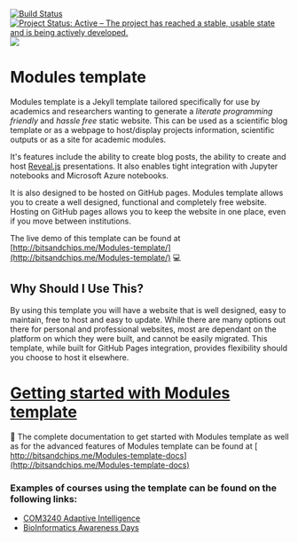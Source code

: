 
[![Build Status](https://travis-ci.org/trallard/Modules-template.svg?branch=master)](https://travis-ci.org/trallard/Modules-template)
[![Project Status: Active – The project has reached a stable, usable state and is being actively developed.](http://www.repostatus.org/badges/latest/active.svg)](http://www.repostatus.org/#active)
<a href="https://notebooks.azure.com/import/gh/trallard/Modules_template"><img src="https://img.shields.io/badge/launch-azurenb-blue.svg" /></a>


# Modules template

Modules template is a Jekyll template tailored specifically for use by academics and researchers wanting to generate a _literate programming friendly_ and _hassle free_ static website.
This can be used as a scientific blog template or as a webpage to host/display projects information, scientific outputs or as a site for academic modules.

It's features include the ability to create blog posts, the ability to create and host [Reveal.js](http://lab.hakim.se/reveal-js/#/) presentations. It also enables tight integration with Jupyter notebooks and Microsoft Azure notebooks.

It is also designed to be hosted on GitHub pages. Modules template allows you to create a well designed, functional and completely free website. Hosting on GitHub pages allows you to keep the website in one place, even if you move between institutions.

The live demo of this template can be found at [http://bitsandchips.me/Modules-template/](http://bitsandchips.me/Modules-template/) 💻


## Why Should I Use This?

By using this template you will have a website that is well designed, easy to maintain, free to host and easy to update. While there are many options out there for personal and professional websites, most are dependant on the platform on which they were built, and cannot be easily migrated. This template, while built for GitHub Pages integration, provides flexibility should you choose to host it elsewhere.

# [Getting started with Modules template](http://bitsandchips.me/Modules-template-docs)

📃 The complete documentation to get started with Modules template as well as for the advanced features of Modules template can be found at [
http://bitsandchips.me/Modules-template-docs](http://bitsandchips.me/Modules-template-docs)

### Examples of courses using the template can be found on the following links:
- [COM3240 Adaptive Intelligence](http://bitsandchips.me/COM3240_Adaptive_Intelligence/)
- [BioInformatics Awareness Days](https://bitsandchips.me/BAD_days/)

